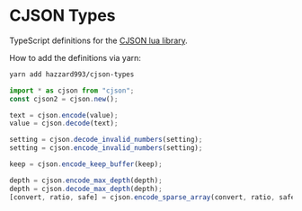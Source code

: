 # CJSON Types

TypeScript definitions for the [CJSON lua library](https://www.kyne.com.au/~mark/software/lua-cjson.php).

How to add the definitions via yarn:

```sh
yarn add hazzard993/cjson-types
```

```ts
import * as cjson from "cjson";
const cjson2 = cjson.new();

text = cjson.encode(value);
value = cjson.decode(text);

setting = cjson.decode_invalid_numbers(setting);
setting = cjson.encode_invalid_numbers(setting);

keep = cjson.encode_keep_buffer(keep);

depth = cjson.encode_max_depth(depth);
depth = cjson.decode_max_depth(depth);
[convert, ratio, safe] = cjson.encode_sparse_array(convert, ratio, safe);
```
